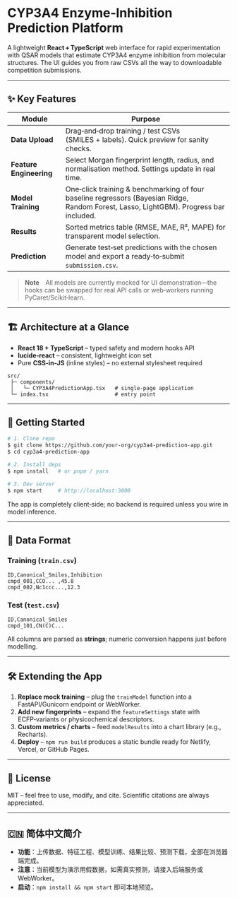 # CYP3A4 Enzyme‑Inhibition Prediction Platform

A lightweight **React + TypeScript** web interface for rapid experimentation with QSAR models that estimate CYP3A4 enzyme inhibition from molecular structures. The UI guides you from raw CSVs all the way to downloadable competition submissions.

---

## ✨ Key Features

| Module                  | Purpose                                                                                                                                |
| ----------------------- | -------------------------------------------------------------------------------------------------------------------------------------- |
| **Data Upload**         | Drag‑and‑drop training / test CSVs (SMILES + labels). Quick preview for sanity checks.                                                 |
| **Feature Engineering** | Select Morgan fingerprint length, radius, and normalisation method. Settings update in real time.                                      |
| **Model Training**      | One‑click training & benchmarking of four baseline regressors (Bayesian Ridge, Random Forest, Lasso, LightGBM). Progress bar included. |
| **Results**             | Sorted metrics table (RMSE, MAE, R², MAPE) for transparent model selection.                                                            |
| **Prediction**          | Generate test‑set predictions with the chosen model and export a ready‑to‑submit `submission.csv`.                                     |

> **Note** All models are currently mocked for UI demonstration—the hooks can be swapped for real API calls or web‑workers running PyCaret/Scikit‑learn.

---

## 🏗️ Architecture at a Glance

* **React 18 + TypeScript** – typed safety and modern hooks API
* **lucide‑react** – consistent, lightweight icon set
* Pure **CSS‑in‑JS** (inline styles) – no external stylesheet required

```
src/
 ├─ components/
 │   └─ CYP3A4PredictionApp.tsx   # single‑page application
 └─ index.tsx                     # entry point
```

---

## 🚀 Getting Started

```bash
# 1. Clone repo
$ git clone https://github.com/your‑org/cyp3a4‑prediction‑app.git
$ cd cyp3a4‑prediction‑app

# 2. Install deps
$ npm install   # or pnpm / yarn

# 3. Dev server
$ npm start     # http://localhost:3000
```

The app is completely client‑side; no backend is required unless you wire in model inference.

---

## 📑 Data Format

### Training (`train.csv`)

```
ID,Canonical_Smiles,Inhibition
cmpd_001,CCO... ,45.8
cmpd_002,Nc1ccc...,12.3
```

### Test (`test.csv`)

```
ID,Canonical_Smiles
cmpd_101,CN(C)C...
```

All columns are parsed as **strings**; numeric conversion happens just before modelling.

---

## 🛠️ Extending the App

1. **Replace mock training** – plug the `trainModel` function into a FastAPI/Gunicorn endpoint or WebWorker.
2. **Add new fingerprints** – expand the `featureSettings` state with ECFP‑variants or physicochemical descriptors.
3. **Custom metrics / charts** – feed `modelResults` into a chart library (e.g., Recharts).
4. **Deploy** – `npm run build` produces a static bundle ready for Netlify, Vercel, or GitHub Pages.

---

## 📜 License

MIT – feel free to use, modify, and cite. Scientific citations are always appreciated.

---

## 🇨🇳 简体中文简介

* **功能**：上传数据、特征工程、模型训练、结果比较、预测下载，全部在浏览器端完成。
* **注意**：当前模型为演示用假数据，如需真实预测，请接入后端服务或 WebWorker。
* **启动**：`npm install && npm start` 即可本地预览。
